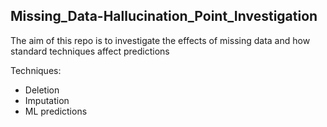 ## Missing_Data-Hallucination_Point_Investigation
The aim of this repo is to investigate the effects of missing data and how standard techniques affect predictions

Techniques:
- Deletion
- Imputation
- ML predictions
